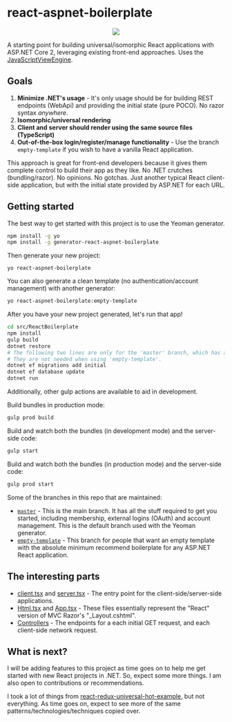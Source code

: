 # react-aspnet-boilerplate
<p align="center">
<img src="/resources/preview-thumbnail.jpg" />
</p>

A starting point for building universal/isomorphic React applications with ASP.NET Core 2, leveraging existing front-end approaches. Uses the [JavaScriptViewEngine](https://github.com/pauldotknopf/javascriptviewengine).

## Goals

1. **Minimize .NET's usage** - It's only usage should be for building REST endpoints (WebApi) and providing the initial state (pure POCO). No razor syntax *anywhere*.
2. **Isomorphic/universal rendering**
3. **Client and server should render using the same source files (TypeScript)**
4. **Out-of-the-box login/register/manage functionality** - Use the branch ```empty-template``` if you wish to have a vanilla React application.

This approach is great for front-end developers because it gives them complete control to build their app as they like. No .NET crutches (bundling/razor). No opinions. No gotchas. Just another typical React client-side application, but with the initial state provided by ASP.NET for each URL.

## Getting started

The best way to get started with this project is to use the Yeoman generator.

```bash
npm install -g yo
npm install -g generator-react-aspnet-boilerplate
```

Then generate your new project:

```
yo react-aspnet-boilerplate
```

You can also generate a clean template (no authentication/account management) with another generator:

```bash
yo react-aspnet-boilerplate:empty-template
```

After you have your new project generated, let's run that app!

```bash
cd src/ReactBoilerplate
npm install
gulp build
dotnet restore
# The following two lines are only for the 'master' branch, which has a database backend (user management).
# They are not needed when using 'empty-template'.
dotnet ef migrations add initial
dotnet ef database update
dotnet run
```

Additionally, other gulp actions are available to aid in development.

Build bundles in production mode:
```bash
gulp prod build
```
Build and watch both the bundles (in development mode) and the server-side code:
```bash
gulp start
```

Build and watch both the bundles (in production mode) and the server-side code:
```bash
gulp prod start
```

Some of the branches in this repo that are maintained:
* [```master```](https://github.com/pauldotknopf/react-aspnet-boilerplate/tree/master) - This is the main branch. It has all the stuff required to get you started, including membership, external logins (OAuth) and account management. This is the default branch used with the Yeoman generator.
* [```empty-template```](https://github.com/pauldotknopf/react-aspnet-boilerplate/tree/empty-template) - This branch for people that want an empty template with the absolute minimum recommend boilerplate for any ASP.NET React application.

## The interesting parts

- [client.tsx](https://github.com/pauldotknopf/react-dot-net/blob/master/src/ReactBoilerplate/Scripts/client.tsx) and [server.tsx](https://github.com/pauldotknopf/react-dot-net/blob/master/src/ReactBoilerplate/Scripts/server.tsx) - The entry point for the client-side/server-side applications.
- [Html.tsx](https://github.com/pauldotknopf/react-dot-net/blob/master/src/ReactBoilerplate/Scripts/helpers/Html.tsx) and [App.tsx](https://github.com/pauldotknopf/react-dot-net/blob/master/src/ReactBoilerplate/Scripts/containers/App/App.tsx) - These files essentially represent the "React" version of MVC Razor's "_Layout.cshtml".
- [Controllers](https://github.com/pauldotknopf/react-aspnet-boilerplate/tree/master/src/ReactBoilerplate/Controllers) - The endpoints for a each initial GET request, and each client-side network request.

## What is next?

I will be adding features to this project as time goes on to help me get started with new React projects in .NET. So, expect some more things. I am also open to contributions or recommendations.

I took a lot of things from [react-redux-universal-hot-example](https://github.com/erikras/react-redux-universal-hot-example), but not everything. As time goes on, expect to see more of the same patterns/technologies/techniques copied over.
